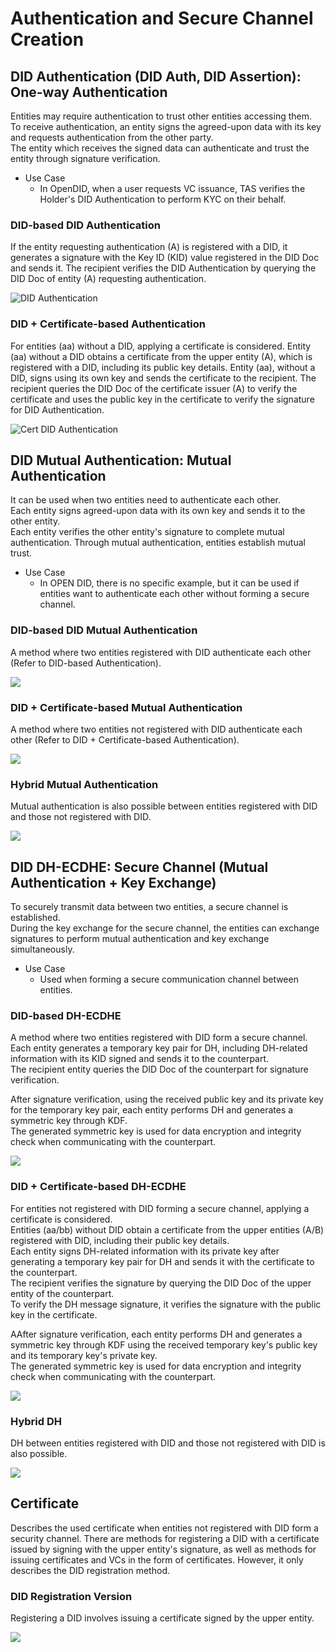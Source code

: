 <!-- Individual documents may be merged in the future, so the table of contents is not used. -->

# Authentication and Secure Channel Creation
## DID Authentication (DID Auth, DID Assertion): One-way Authentication
Entities may require authentication to trust other entities accessing them.<br>
To receive authentication, an entity signs the agreed-upon data with its key and requests authentication from the other party.<br>
The entity which receives the signed data can authenticate and trust the entity through signature verification.
- Use Case
    - In OpenDID, when a user requests VC issuance, TAS verifies the Holder's DID Authentication to perform KYC on their behalf.

### DID-based DID Authentication
If the entity requesting authentication (A) is registered with a DID, it generates a signature with the Key ID (KID) value registered in the DID Doc and sends it.
The recipient verifies the DID Authentication by querying the DID Doc of entity (A) requesting authentication.

![DID Authentication](./images/authentication_did.svg)

### DID + Certificate-based Authentication
For entities (aa) without a DID, applying a certificate is considered.
Entity (aa) without a DID obtains a certificate from the upper entity (A), which is registered with a DID, including its public key details.
Entity (aa), without a DID, signs using its own key and sends the certificate to the recipient.
The recipient queries the DID Doc of the certificate issuer (A) to verify the certificate and uses the public key in the certificate to verify the signature for DID Authentication.

![Cert DID Authentication](./images/authentication_cert_did.svg)

## DID Mutual Authentication: Mutual Authentication
It can be used when two entities need to authenticate each other.<br>
Each entity signs agreed-upon data with its own key and sends it to the other entity.<br>
Each entity verifies the other entity's signature to complete mutual authentication.
Through mutual authentication, entities establish mutual trust.
- Use Case
    - In OPEN DID, there is no specific example, but it can be used if entities want to authenticate each other without forming a secure channel.

### DID-based DID Mutual Authentication
A method where two entities registered with DID authenticate each other (Refer to DID-based Authentication).

![](./images/authentication_did_mutual.svg)

### DID + Certificate-based Mutual Authentication
A method where two entities not registered with DID authenticate each other (Refer to DID + Certificate-based Authentication).

![](./images/authentication_cert_did_mutual.svg)

### Hybrid Mutual Authentication
Mutual authentication is also possible between entities registered with DID and those not registered with DID.

![](./images/authentication_mix_mutual.svg)


## DID DH-ECDHE: Secure Channel (Mutual Authentication + Key Exchange)
To securely transmit data between two entities, a secure channel is established.<br>
During the key exchange for the secure channel, the entities can exchange signatures to perform mutual authentication and key exchange simultaneously.
- Use Case
    - Used when forming a secure communication channel between entities.

### DID-based DH-ECDHE
A method where two entities registered with DID form a secure channel.<br>
Each entity generates a temporary key pair for DH, including DH-related information with its KID signed and sends it to the counterpart.<br>
The recipient entity queries the DID Doc of the counterpart for signature verification.<br>

After signature verification, using the received public key and its private key for the temporary key pair, each entity performs DH and generates a symmetric key through KDF.<br>
The generated symmetric key is used for data encryption and integrity check when communicating with the counterpart.

![](./images/authentication_did_dh_ecdhe.svg)

### DID + Certificate-based DH-ECDHE
For entities not registered with DID forming a secure channel, applying a certificate is considered.<br>
Entities (aa/bb) without DID obtain a certificate from the upper entities (A/B) registered with DID, including their public key details.<br>
Each entity signs DH-related information with its private key after generating a temporary key pair for DH and sends it with the certificate to the counterpart.<br>
The recipient verifies the signature by querying the DID Doc of the upper entity of the counterpart.<br>
To verify the DH message signature, it verifies the signature with the public key in the certificate.

AAfter signature verification, each entity performs DH and generates a symmetric key through KDF using the received temporary key's public key and its temporary key's private key.<br>
The generated symmetric key is used for data encryption and integrity check when communicating with the counterpart.

![](./images/authentication_cert_did_dh.svg)

### Hybrid DH
DH between entities registered with DID and those not registered with DID is also possible.

![](./images/authentication_mix_did_dh.svg)

## Certificate
Describes the used certificate when entities not registered with DID form a security channel.
There are methods for registering a DID with a certificate issued by signing with the upper entity's signature, as well as methods for issuing certificates and VCs in the form of certificates. However, it only describes the DID registration method.

### DID Registration Version
Registering a DID involves issuing a certificate signed by the upper entity.<br>

![](./images/authentication_device_key_did.svg)
